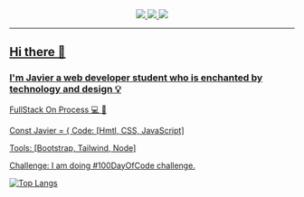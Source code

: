 <div align="center">
    <a href="mailto:Javiervg1802@gmail.com">
      <img src="https://img.shields.io/badge/Outlook-Email-informational?style=for-the-badge&logo=microsoft&logoColor=white&color=0078d4">
    </a>
    <a href="https://www.linkedin.com/in/Javiervg97/">
      <img src="https://img.shields.io/badge/LinkedIn-Profile-informational?style=for-the-badge&logo=linkedin&logoColor=white&color=0a66c2">
    </a>
    <a href="https://twitter.com/JavierGamboa03">
      <img src="https://img.shields.io/badge/Twitter-Profile-informational?style=for-the-badge&logo=twitter&logoColor=white&color=0C9EF7"
    </a>
</div>
<hr>





## Hi there 👋

### I'm Javier a web developer student who is enchanted by technology and design 💡




FullStack On Process 💻 📝


Const Javier = {
  Code: [Hmtl, CSS, JavaScript]
  
  Tools: [Bootstrap, Tailwind, Node]
  

Challenge: I am doing #100DayOfCode challenge.


[![Top Langs](https://github-readme-stats.vercel.app/api/top-langs/?username=JavierVargas97&layout=compact)](https://github.com/javiervargas97/github-readme-stats)


